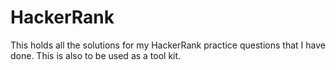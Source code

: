 # HackerRank
This holds all the solutions for my HackerRank practice questions that I have done. This is also to be used as a tool kit.
